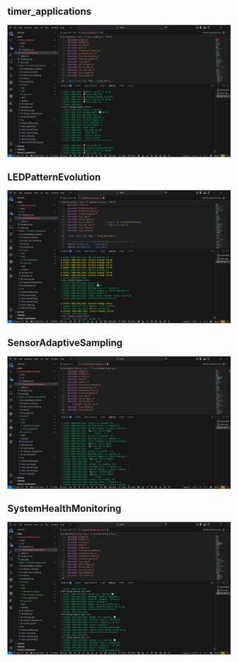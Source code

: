 ## timer_applications
![alt text](../../img/timer_applications.png)

## LEDPatternEvolution
![alt text](../../img/LEDPatternEvolution.png)

## SensorAdaptiveSampling 
![alt text](../../img/SensorAdaptiveSampling.png)

## SystemHealthMonitoring
![alt text](../../img/SystemHealthMonitoring.png)